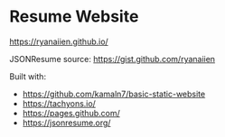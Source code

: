 # Resume Website

https://ryanaiien.github.io/

JSONResume source: https://gist.github.com/ryanaiien

Built with:
- https://github.com/kamaln7/basic-static-website
- https://tachyons.io/
- https://pages.github.com/
- https://jsonresume.org/
